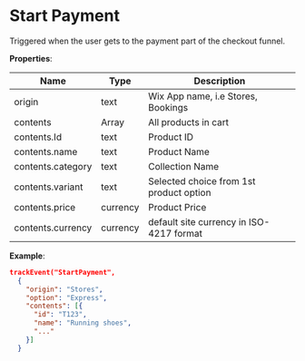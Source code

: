 # Start Payment

Triggered when the user gets to the payment part of the checkout funnel.

**Properties**:

|Name|Type|Description|  
|---|---|---|  
|origin|text|Wix App name, i.e Stores, Bookings |
|contents|Array|All products in cart|  
|contents.Id|text|Product ID|
|contents.name|text|Product Name|
|contents.category|text|Collection Name|
|contents.variant|text|Selected choice from 1st product option|
|contents.price|currency|Product Price|
|contents.currency|currency|default site currency in ISO-4217 format|


**Example**:
```JSON
trackEvent("StartPayment", 
  {
    "origin": "Stores",
    "option": "Express",
    "contents": [{
      "id": "T123", 
      "name": "Running shoes",
      "..."
    }]
  }
```
